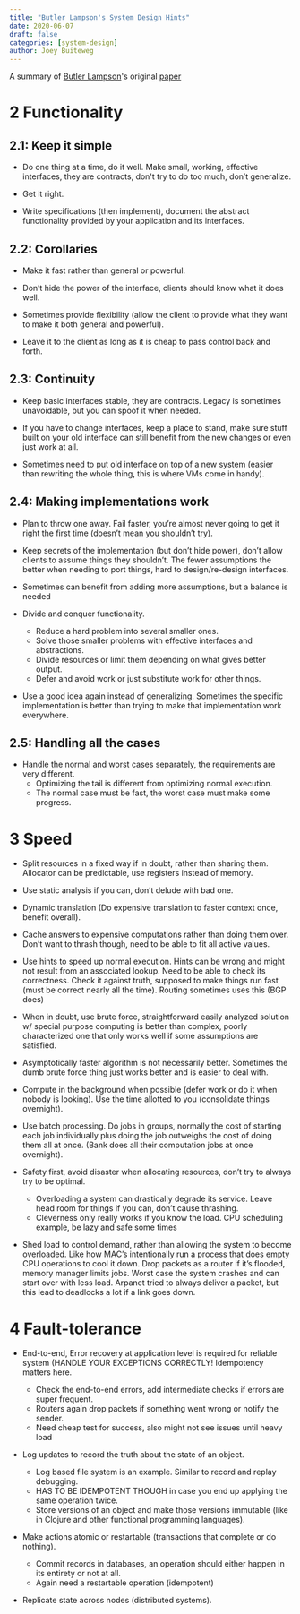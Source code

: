 ```yaml
---
title: "Butler Lampson's System Design Hints"
date: 2020-06-07
draft: false
categories: [system-design]
author: Joey Buiteweg
---
```


A summary of [Butler Lampson](https://en.wikipedia.org/wiki/Butler_Lampson)'s original [paper](https://bwlampson.site/33-Hints/Acrobat.pdf)

# 2 Functionality

## 2.1: Keep it simple

* Do one thing at a time, do it well. Make small, working, effective interfaces, they are contracts, don't try to do too much, don’t generalize.

* Get it right.

* Write specifications (then implement), document the abstract functionality provided by your application and its interfaces.

## 2.2: Corollaries

* Make it fast rather than general or powerful.

* Don’t hide the power of the interface, clients should know what it does well.

* Sometimes provide flexibility (allow the client to provide what they want to make it both general and powerful).

* Leave it to the client as long as it is cheap to pass control back and forth.

## 2.3: Continuity

* Keep basic interfaces stable, they are contracts. Legacy is sometimes unavoidable, but you can spoof it when needed.

* If you have to change interfaces, keep a place to stand, make sure stuff built on your old interface can still benefit from the new changes or even just work at all.

* Sometimes need to put old interface on top of a new system (easier than rewriting the whole thing, this is where VMs come in handy).

## 2.4: Making implementations work

* Plan to throw one away. Fail faster, you’re almost never going to get it right the first time (doesn’t mean you shouldn’t try).

* Keep secrets of the implementation (but don’t hide power), don’t allow clients to assume things they shouldn’t. The fewer assumptions the better when needing to port things, hard to design/re-design interfaces.

* Sometimes can benefit from adding more assumptions, but a balance is needed

* Divide and conquer functionality.
    * Reduce a hard problem into several smaller ones.
    * Solve those smaller problems with effective interfaces and abstractions.
    * Divide resources or limit them depending on what gives better output.
    * Defer and avoid work or just substitute work for other things.

* Use a good idea again instead of generalizing. Sometimes the specific implementation is better than trying to make that implementation work everywhere.

## 2.5: Handling all the cases

* Handle the normal and worst cases separately, the requirements are very different.
    * Optimizing the tail is different from optimizing normal execution.
    * The normal case must be fast, the worst case must make some progress.

# 3 Speed

* Split resources in a fixed way if in doubt, rather than sharing them. Allocator can be predictable, use registers instead of memory.

* Use static analysis if you can, don’t delude with bad one.

* Dynamic translation (Do expensive translation to faster context once, benefit overall).

* Cache answers to expensive computations rather than doing them over. Don’t want to thrash though, need to be able to fit all active values.

* Use hints to speed up normal execution. Hints can be wrong and might not result from an associated lookup. Need to be able to check its correctness. Check it against truth, supposed to make things run fast (must be correct nearly all the time). Routing sometimes uses this (BGP does)

* When in doubt, use brute force, straightforward easily analyzed solution w/ special purpose computing is better than complex, poorly characterized one that only works well if some assumptions are satisfied.

* Asymptotically faster algorithm is not necessarily better. Sometimes the dumb brute force thing just works better and is easier to deal with.

* Compute in the background when possible (defer work or do it when nobody is looking). Use the time allotted to you (consolidate things overnight).

* Use batch processing. Do jobs in groups, normally the cost of starting each job individually plus doing the job outweighs the cost of doing them all at once. (Bank does all their computation jobs at once overnight).

* Safety first, avoid disaster when allocating resources, don’t try to always try to be optimal.
    * Overloading a system can drastically degrade its service. Leave head room for things if you can, don’t cause thrashing.
    * Cleverness only really works if you know the load. CPU scheduling example, be lazy and safe some times
- Shed load to control demand, rather than allowing the system to become overloaded. Like how MAC’s intentionally run a process that does empty CPU operations to cool it down. Drop packets as a router if it’s flooded, memory manager limits jobs. Worst case the system crashes and can start over with less load. Arpanet tried to always deliver a packet, but this lead to deadlocks a lot if a link goes down.

# 4 Fault-tolerance

* End-to-end, Error recovery at application level is required for reliable system (HANDLE YOUR EXCEPTIONS CORRECTLY! Idempotency matters here.
    * Check the end-to-end errors, add intermediate checks if errors are super frequent.
    * Routers again drop packets if something went wrong or notify the sender.
    * Need cheap test for success, also might not see issues until heavy load

* Log updates to record the truth about the state of an object.
    * Log based file system is an example. Similar to record and replay debugging.
    * HAS TO BE IDEMPOTENT THOUGH in case you end up applying the same operation twice.
    * Store versions of an object and make those versions immutable (like in Clojure and other functional programming languages).

* Make actions atomic or restartable (transactions that complete or do nothing).
    * Commit records in databases, an operation should either happen in its entirety or not at all.
    * Again need a restartable operation (idempotent)

* Replicate state across nodes (distributed systems).

